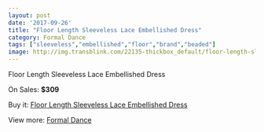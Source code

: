 ```yaml
---
layout: post
date: '2017-09-26'
title: "Floor Length Sleeveless Lace Embellished Dress"
category: Formal Dance
tags: ["sleeveless","embellished","floor","brand","beaded"]
image: http://img.transblink.com/22135-thickbox_default/floor-length-sleeveless-lace-embellished-dress.jpg
---
```

Floor Length Sleeveless Lace Embellished Dress

On Sales: **$309**
<a href="https://www.transblink.com/en/formal-dance/7025-floor-length-sleeveless-lace-embellished-dress.html"><amp-img layout="responsive" width="600" height="600" src="//img.transblink.com/22135-thickbox_default/floor-length-sleeveless-lace-embellished-dress.jpg" alt="Floor Length Sleeveless Lace Embellished Dress 0" /></a>
<a href="https://www.transblink.com/en/formal-dance/7025-floor-length-sleeveless-lace-embellished-dress.html"><amp-img layout="responsive" width="600" height="600" src="//img.transblink.com/22136-thickbox_default/floor-length-sleeveless-lace-embellished-dress.jpg" alt="Floor Length Sleeveless Lace Embellished Dress 1" /></a>

Buy it: [Floor Length Sleeveless Lace Embellished Dress](https://www.transblink.com/en/formal-dance/7025-floor-length-sleeveless-lace-embellished-dress.html "Floor Length Sleeveless Lace Embellished Dress")

View more: [Formal Dance](https://www.transblink.com/en/6-formal-dance "Formal Dance")